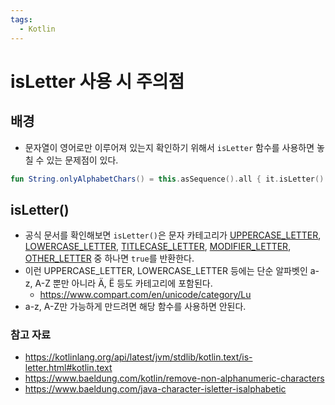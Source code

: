 ```yaml
---
tags:
  - Kotlin
---
```

# isLetter 사용 시 주의점

## 배경

- 문자열이 영어로만 이루어져 있는지 확인하기 위해서 `isLetter` 함수를 사용하면 놓칠 수 있는 문제점이 있다.

```kotlin
fun String.onlyAlphabetChars() = this.asSequence().all { it.isLetter() }
```

## isLetter()

- 공식 문서를 확인해보면 `isLetter()`은 문자 카테고리가 [UPPERCASE_LETTER](https://kotlinlang.org/api/latest/jvm/stdlib/kotlin.text/-char-category/-u-p-p-e-r-c-a-s-e_-l-e-t-t-e-r.html#kotlin.text.CharCategory.UPPERCASE_LETTER), [LOWERCASE_LETTER](https://kotlinlang.org/api/latest/jvm/stdlib/kotlin.text/-char-category/-l-o-w-e-r-c-a-s-e_-l-e-t-t-e-r.html#kotlin.text.CharCategory.LOWERCASE_LETTER), [TITLECASE_LETTER](https://kotlinlang.org/api/latest/jvm/stdlib/kotlin.text/-char-category/-t-i-t-l-e-c-a-s-e_-l-e-t-t-e-r.html#kotlin.text.CharCategory.TITLECASE_LETTER), [MODIFIER_LETTER](https://kotlinlang.org/api/latest/jvm/stdlib/kotlin.text/-char-category/-m-o-d-i-f-i-e-r_-l-e-t-t-e-r.html#kotlin.text.CharCategory.MODIFIER_LETTER), [OTHER_LETTER](https://kotlinlang.org/api/latest/jvm/stdlib/kotlin.text/-char-category/-o-t-h-e-r_-l-e-t-t-e-r.html#kotlin.text.CharCategory.OTHER_LETTER) 중 하나면 `true`를 반환한다.
- 이런 UPPERCASE_LETTER, LOWERCASE_LETTER 등에는 단순 알파벳인 a-z, A-Z 뿐만 아니라 Ä, Ë 등도 카테고리에 포함된다.
	- https://www.compart.com/en/unicode/category/Lu
- a-z, A-Z만 가능하게 만드려면 해당 함수를 사용하면 안된다.

### 참고 자료

- https://kotlinlang.org/api/latest/jvm/stdlib/kotlin.text/is-letter.html#kotlin.text
- https://www.baeldung.com/kotlin/remove-non-alphanumeric-characters
- https://www.baeldung.com/java-character-isletter-isalphabetic